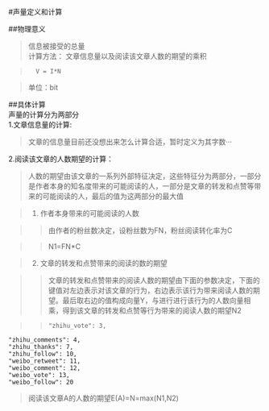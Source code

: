 #声量定义和计算

##物理意义
>信息被接受的总量  
>计算方法：
>文章信息量以及阅读该文章人数的期望的乘积

>       V = I*N

>单位：bit

##具体计算   
声量的计算分为两部分   
1.文章信息量的计算:

>文章的信息量目前还没想出来怎么计算合适，暂时定义为其字数···

2.阅读该文章的人数期望的计算：

>人数的期望由该文章的一系列外部特征决定，这些特征分为两部分，一部分是作者本身的知名度带来的可能阅读的人，一部分是文章的转发和点赞等带来的可能阅读的人，最后的值为这两部分的最大值

>1)    作者本身带来的可能阅读的人数

>>由作者的粉丝数决定，设粉丝数为FN，粉丝阅读转化率为C

> >    N1=FN*C


>2)    文章的转发和点赞带来的阅读的数的期望

>>文章的转发和点赞带来的阅读人数的期望由下面的参数决定，下面的键值对左边表示对该文章的行为，右边表示该行为带来阅读人数的期望。最后取右边的值构成向量Y，与进行进行该行为的人数向量相乘，得到该文章的转发和点赞等行为带来的阅读人数的期望N2

>>     "zhihu_vote": 3,
    "zhihu_comments": 4,
    "zhihu_thanks": 7,
    "zhihu_follow": 10,
    "weibo_retweet": 11,
    "weibo_comment": 12,
    "weibo_vote": 13,
    "weibo_follow": 20
>
>阅读该文章A的人数的期望E(A)=N=max(N1,N2)
